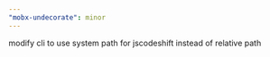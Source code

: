 ```yaml
---
"mobx-undecorate": minor
---
```


modify cli to use system path for jscodeshift instead of relative path
